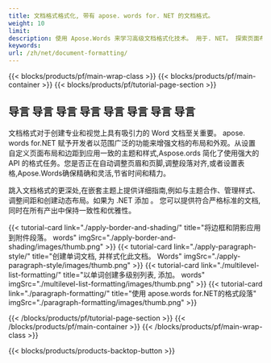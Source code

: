 ```yaml
---
title: 文档格式格式化, 带有 apose. words for. NET 的文档格式。
weight: 10
limit:
description: 使用 Apose.Words 来学习高级文档格式化技术。 用于. NET。 探索页面布局、 样式、 主题和格式化自动无缝。
keywords:
url: /zh/net/document-formatting/
---
```

{{< blocks/products/pf/main-wrap-class >}}
{{< blocks/products/pf/main-container >}}
{{< blocks/products/pf/tutorial-page-section >}}

## 导言 导言 导言 导言 导言 导言 导言 导言
 
文档格式对于创建专业和视觉上具有吸引力的 Word 文档至关重要。 apose. words for.NET 赋予开发者以范围广泛的功能来增强文档的布局和外观。从设置自定义页面布局和边距到应用一致的主题和样式,Aspose.ords 简化了使用强大的 API 的格式任务。您是否正在自动调整页眉和页脚,调整段落对齐,或者设置表格,Apose.Words确保精确和灵活,节省时间和精力。  

跳入文档格式的更深处,在嵌套主题上提供详细指南,例如与主题合作、管理样式、调整间距和创建动态布局。如果为 .NET 添加 。 您可以提供符合严格标准的文档, 同时在所有产出中保持一致性和优雅性。

{{< tutorial-card link="./apply-border-and-shading/" title="将边框和阴影应用到附件段落。 words" imgSrc="./apply-border-and-shading/images/thumb.png" >}}
{{< tutorial-card link="./apply-paragraph-style/" title="创建单词文档, 并样式化此文档。 Words" imgSrc="./apply-paragraph-style/images/thumb.png" >}}
{{< tutorial-card link="./multilevel-list-formatting/" title="以单词创建多级别列表, 添加。 words" imgSrc="./multilevel-list-formatting/images/thumb.png" >}}
{{< tutorial-card link="./paragraph-formatting/" title="使用 apose.words for.NET的格式段落" imgSrc="./paragraph-formatting/images/thumb.png" >}}

{{< /blocks/products/pf/tutorial-page-section >}}
{{< /blocks/products/pf/main-container >}}
{{< /blocks/products/pf/main-wrap-class >}}

{{< blocks/products/products-backtop-button >}}
